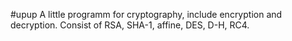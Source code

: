 #upup
A little programm for cryptography, include encryption and decryption. 
Consist of RSA, SHA-1, affine, DES, D-H, RC4.
